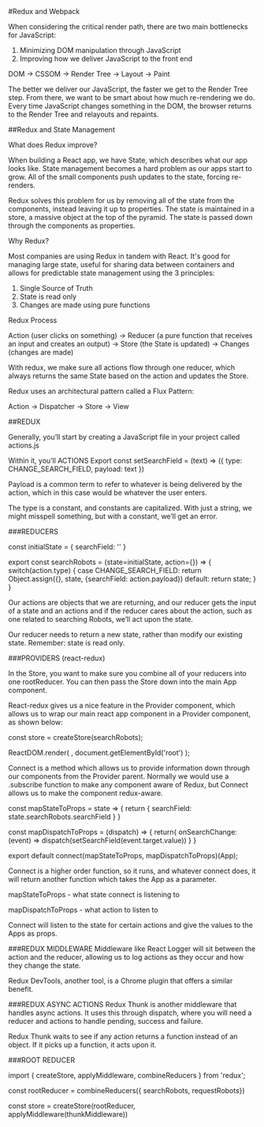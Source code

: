 #Redux and Webpack

When considering the critical render path, there are two main bottlenecks for JavaScript:

1) Minimizing DOM manipulation through JavaScript
2) Improving how we deliver JavaScript to the front end

DOM -> CSSOM -> Render Tree -> Layout -> Paint

The better we deliver our JavaScript, the faster we get to the Render Tree step. From there, we want to be smart about how much re-rendering we do. Every time JavaScript changes something in the DOM, the browser returns to the Render Tree and relayouts and repaints.


##Redux and State Management

What does Redux improve?

When building a React app, we have State, which describes what our app looks like. State management becomes a hard problem as our apps start to grow. All of the small components push updates to the state, forcing re-renders.

Redux solves this problem for us by removing all of the state from the components, instead leaving it up to properties. The state is maintained in a store, a massive object at the top of the pyramid. The state is passed down through the components as properties.

Why Redux?

Most companies are using Redux in tandem with React. It's good for managing large state, useful for sharing data between containers and allows for predictable state management using the 3 principles:

1) Single Source of Truth
2) State is read only
3) Changes are made using pure functions

Redux Process

Action (user clicks on something) -> Reducer (a pure function that receives an input and creates an output) -> Store (the State is updated) -> Changes (changes are made)

With redux, we make sure all actions flow through one reducer, which always returns the same State based on the action and updates the Store.

Redux uses an architectural pattern called a Flux Pattern:

Action -> Dispatcher -> Store -> View

##REDUX

Generally, you’ll start by creating a JavaScript file in your project called actions.js

Within it, you’ll
ACTIONS
Export const setSearchField = (text) => ({
	type: CHANGE_SEARCH_FIELD,
	payload: text
})

Payload is a common term to refer to whatever is being delivered by the action, which in this case would be whatever the user enters.

The type is a constant, and constants are capitalized. With just a string, we might misspell something, but with a constant, we’ll get an error.


###REDUCERS

const initialState = {
    searchField: ''
}

export const searchRobots = (state=initialState, action={}) => {
    switch(action.type) {
        case CHANGE_SEARCH_FIELD:
            return Object.assign({}, state, {searchField: action.payload})
        default:
            return state;
    }
}


Our actions are objects that we are returning, and our reducer gets the input of a state and an actions and if the reducer cares about the action, such as one related to searching Robots, we’ll act upon the state.

Our reducer needs to return a new state, rather than modify our existing state. Remember: state is read only. 


###PROVIDERS (react-redux)

In the Store, you want to make sure you combine all of your reducers into one rootReducer. You can then pass the Store down into the main App component.

React-redux gives us a nice feature in the Provider component, which allows us to wrap our main react app component in a Provider component, as shown below:

const store = createStore(searchRobots);

ReactDOM.render(
    <Provider store={store}>
        <App />, document.getElementById('root')
    </Provider>
    );


Connect is a method which allows us to provide information down through our components from the Provider parent. Normally we would use a .subscribe function to make any component aware of Redux, but Connect allows us to make the component redux-aware.


const mapStateToProps = state => {
  return {
    searchField: state.searchRobots.searchField
  }
}

const mapDispatchToProps = (dispatch) => {
  return{
    onSearchChange: (event) => dispatch(setSearchField(event.target.value))
  }
  }

export default connect(mapStateToProps, mapDispatchToProps)(App);

Connect is a higher order function, so it runs, and whatever connect does, it will return another function which takes the App as a parameter.

mapStateToProps - what state connect is listening to

mapDispatchToProps - what action to listen to

Connect will listen to the state for certain actions and give the values to the Apps as props.



###REDUX MIDDLEWARE
Middleware like React Logger will sit between the action and the reducer, allowing us to log actions as they occur and how they change the state.

Redux DevTools, another tool, is a Chrome plugin that offers a similar benefit.


###REDUX ASYNC ACTIONS
Redux Thunk is another middleware that handles async actions.  It uses this through dispatch, where you will need a reducer and actions to handle pending, success and failure.

Redux Thunk waits to see if any action returns a function instead of an object. If it picks up a function, it acts upon it.

###ROOT REDUCER

import { createStore, applyMiddleware, combineReducers } from 'redux';

const rootReducer = combineReducers({ searchRobots, requestRobots})

const store = createStore(rootReducer, applyMiddleware(thunkMiddleware))

